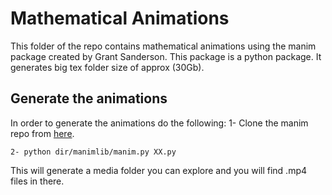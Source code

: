 # Mathematical Animations

This folder of the repo contains mathematical animations using the manim package created by Grant Sanderson. This package is a python package. It generates big tex folder size of approx (30Gb).
## Generate the animations
In order to generate the animations do the following:
1- Clone the manim repo from [here](https://github.com/3b1b/manim).
```
2- python dir/manimlib/manim.py XX.py 
```

This will generate a media folder you can explore and you will find .mp4 files in there. 
